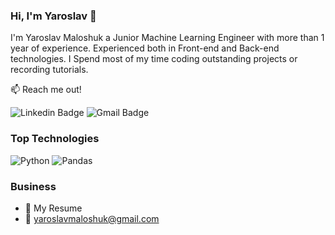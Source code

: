 ### Hi, I'm Yaroslav 👋

I'm Yaroslav Maloshuk a Junior Machine Learning Engineer with more than 1 year of experience. Experienced both in Front-end and Back-end technologies. I Spend most of my time coding outstanding projects or recording tutorials.

📫 Reach me out!

![Linkedin Badge](https://img.shields.io/badge/Yaroslav%20Maloshuk-blue?style=flat&logo=linkedin&logoColor=white&link=https%3A%2F%2Fwww.linkedin.com%2Fin%2Fyaroslav-maloshuk-867161225%2F)
![Gmail Badge](https://img.shields.io/badge/Yaroslav%20Maloshuk-red?style=flat&logo=gmail&logoColor=white&link=mailto%3Ayaroslavmaloshuk%40gmail.com)

### Top Technologies
![Python](https://img.shields.io/badge/Python-yellow?style=for-the-badge&logo=python&logoColor=white&labelColor=black&color=yellow)
![Pandas](https://img.shields.io/badge/Pandas-yellow?style=for-the-badge&logo=pandas&logoColor=%2308063b&labelColor=white&color=%2308063b)
### Business
- 📎 My Resume
- 📧 yaroslavmaloshuk@gmail.com
  

